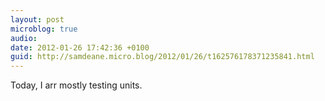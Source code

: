 ```yaml
---
layout: post
microblog: true
audio: 
date: 2012-01-26 17:42:36 +0100
guid: http://samdeane.micro.blog/2012/01/26/t162576178371235841.html
---
```

Today, I arr mostly testing units.

